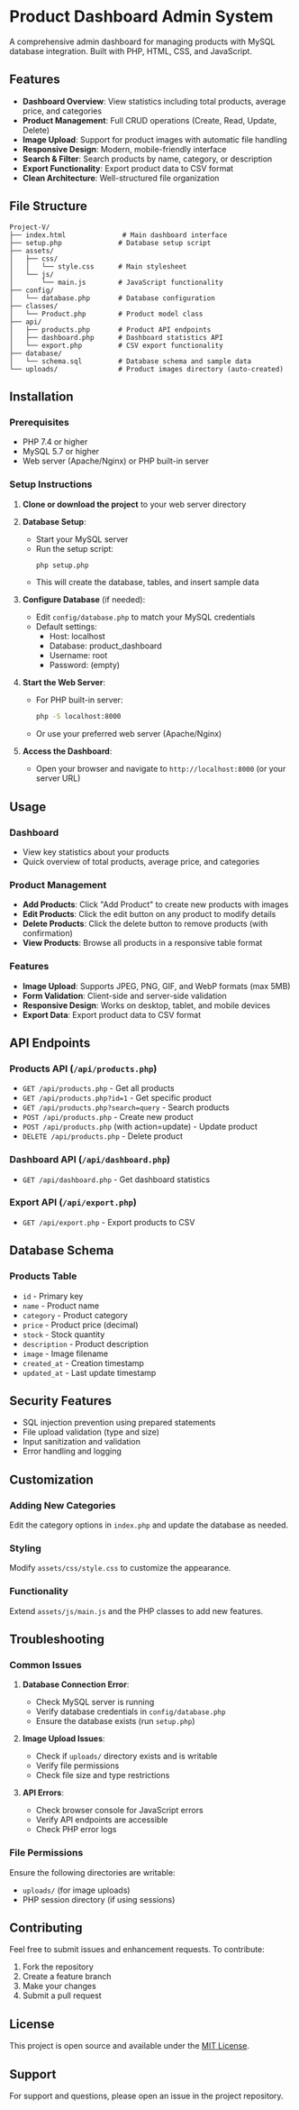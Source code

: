 # Product Dashboard Admin System

A comprehensive admin dashboard for managing products with MySQL database integration. Built with PHP, HTML, CSS, and JavaScript.

## Features

- **Dashboard Overview**: View statistics including total products, average price, and categories
- **Product Management**: Full CRUD operations (Create, Read, Update, Delete)
- **Image Upload**: Support for product images with automatic file handling
- **Responsive Design**: Modern, mobile-friendly interface
- **Search & Filter**: Search products by name, category, or description
- **Export Functionality**: Export product data to CSV format
- **Clean Architecture**: Well-structured file organization

## File Structure

```
Project-V/
├── index.html              # Main dashboard interface
├── setup.php              # Database setup script
├── assets/
│   ├── css/
│   │   └── style.css      # Main stylesheet
│   └── js/
│       └── main.js        # JavaScript functionality
├── config/
│   └── database.php       # Database configuration
├── classes/
│   └── Product.php        # Product model class
├── api/
│   ├── products.php       # Product API endpoints
│   ├── dashboard.php      # Dashboard statistics API
│   └── export.php         # CSV export functionality
├── database/
│   └── schema.sql         # Database schema and sample data
└── uploads/               # Product images directory (auto-created)
```

## Installation

### Prerequisites

- PHP 7.4 or higher
- MySQL 5.7 or higher
- Web server (Apache/Nginx) or PHP built-in server

### Setup Instructions

1. **Clone or download the project** to your web server directory

2. **Database Setup**:
   - Start your MySQL server
   - Run the setup script:
     ```bash
     php setup.php
     ```
   - This will create the database, tables, and insert sample data

3. **Configure Database** (if needed):
   - Edit `config/database.php` to match your MySQL credentials
   - Default settings:
     - Host: localhost
     - Database: product_dashboard
     - Username: root
     - Password: (empty)

4. **Start the Web Server**:
   - For PHP built-in server:
     ```bash
     php -S localhost:8000
     ```
   - Or use your preferred web server (Apache/Nginx)

5. **Access the Dashboard**:
   - Open your browser and navigate to `http://localhost:8000` (or your server URL)

## Usage

### Dashboard
- View key statistics about your products
- Quick overview of total products, average price, and categories

### Product Management
- **Add Products**: Click "Add Product" to create new products with images
- **Edit Products**: Click the edit button on any product to modify details
- **Delete Products**: Click the delete button to remove products (with confirmation)
- **View Products**: Browse all products in a responsive table format

### Features
- **Image Upload**: Supports JPEG, PNG, GIF, and WebP formats (max 5MB)
- **Form Validation**: Client-side and server-side validation
- **Responsive Design**: Works on desktop, tablet, and mobile devices
- **Export Data**: Export product data to CSV format

## API Endpoints

### Products API (`/api/products.php`)
- `GET /api/products.php` - Get all products
- `GET /api/products.php?id=1` - Get specific product
- `GET /api/products.php?search=query` - Search products
- `POST /api/products.php` - Create new product
- `POST /api/products.php` (with action=update) - Update product
- `DELETE /api/products.php` - Delete product

### Dashboard API (`/api/dashboard.php`)
- `GET /api/dashboard.php` - Get dashboard statistics

### Export API (`/api/export.php`)
- `GET /api/export.php` - Export products to CSV

## Database Schema

### Products Table
- `id` - Primary key
- `name` - Product name
- `category` - Product category
- `price` - Product price (decimal)
- `stock` - Stock quantity
- `description` - Product description
- `image` - Image filename
- `created_at` - Creation timestamp
- `updated_at` - Last update timestamp

## Security Features

- SQL injection prevention using prepared statements
- File upload validation (type and size)
- Input sanitization and validation
- Error handling and logging

## Customization

### Adding New Categories
Edit the category options in `index.php` and update the database as needed.

### Styling
Modify `assets/css/style.css` to customize the appearance.

### Functionality
Extend `assets/js/main.js` and the PHP classes to add new features.

## Troubleshooting

### Common Issues

1. **Database Connection Error**:
   - Check MySQL server is running
   - Verify database credentials in `config/database.php`
   - Ensure the database exists (run `setup.php`)

2. **Image Upload Issues**:
   - Check if `uploads/` directory exists and is writable
   - Verify file permissions
   - Check file size and type restrictions

3. **API Errors**:
   - Check browser console for JavaScript errors
   - Verify API endpoints are accessible
   - Check PHP error logs

### File Permissions
Ensure the following directories are writable:
- `uploads/` (for image uploads)
- PHP session directory (if using sessions)

## Contributing

Feel free to submit issues and enhancement requests. To contribute:

1. Fork the repository
2. Create a feature branch
3. Make your changes
4. Submit a pull request

## License

This project is open source and available under the [MIT License](LICENSE).

## Support

For support and questions, please open an issue in the project repository.

